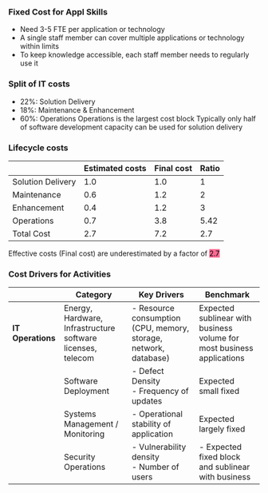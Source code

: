 ### Fixed Cost for Appl Skills
- Need 3-5 FTE per application or technology 
- A single staff member can cover multiple applications or technology within limits
- To keep knowledge accessible, each staff member needs to regularly use it
### Split of IT costs
- $22\%$: Solution Delivery
- $18\%$: Maintenance & Enhancement
- $60\%$: Operations
Operations is the largest cost block 
Typically only half of software development capacity can be used for solution delivery

### Lifecycle costs
|                   | Estimated costs | Final cost | Ratio |
| ----------------- | --------------- | ---------- | ----- |
| Solution Delivery | 1.0             | 1.0        | 1     |
| Maintenance       | 0.6             | 1.2        | 2     |
| Enhancement       | 0.4             | 1.2        | 3     |
| Operations        | 0.7             | 3.8        | 5.42  |
| Total Cost        | 2.7             | 7.2        | 2.7   |
Effective costs (Final cost) are underestimated by a factor of <mark style="background: #FF5582DD;">2.7</mark>



### Cost Drivers for Activities
|                   | Category                                                    | Key Drivers                                                      | Benchmark                                                              |
| ----------------- | ----------------------------------------------------------- | ---------------------------------------------------------------- | ---------------------------------------------------------------------- |
| **IT Operations** | Energy, Hardware, Infrastructure software licenses, telecom | - Resource consumption (CPU, memory, storage, network, database) | Expected sublinear with business volume for most business applications |
|                   | Software Deployment                                         | - Defect Density<br>- Frequency of updates                       | Expected small fixed                                                   |
|                   | Systems Management / Monitoring                             | - Operational stability of application                           | Expected largely fixed                                                 |
|                   | Security Operations                                         | - Vulnerability density<br>- Number of users                     | - Expected fixed block and sublinear with business                     |